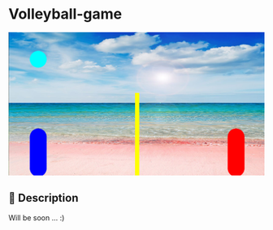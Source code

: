 # Volleyball-game

![alt text](https://github.com/mr11261/Volleyball-game/blob/master/screenshots/GameVersion1.png)

## :page_facing_up: Description

Will be soon ... :)

